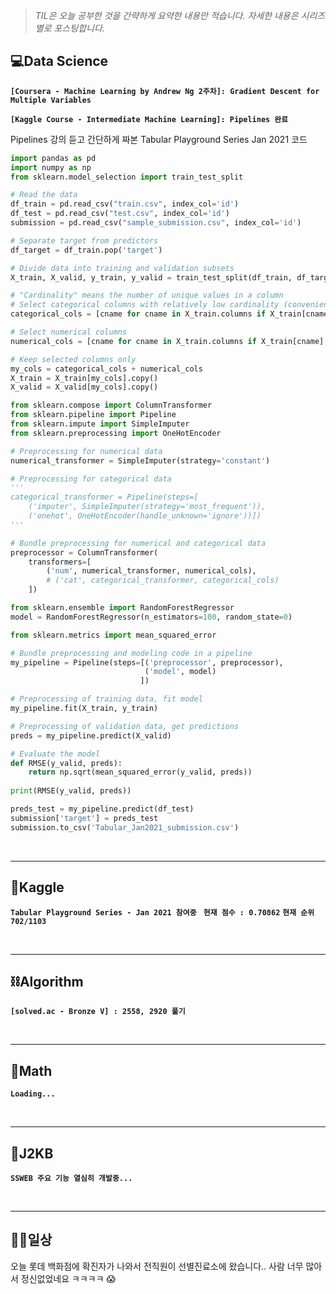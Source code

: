 > _TIL은 오늘 공부한 것을 간략하게 요약한 내용만 적습니다.
> 자세한 내용은 시리즈별로 포스팅합니다._

## 💻Data Science

**`[Coursera - Machine Learning by Andrew Ng 2주차]: Gradient Descent for Multiple Variables`**

**`[Kaggle Course - Intermediate Machine Learning]: Pipelines 완료`**

Pipelines 강의 듣고 간단하게 짜본 Tabular Playground Series Jan 2021 코드

```python
import pandas as pd
import numpy as np
from sklearn.model_selection import train_test_split

# Read the data
df_train = pd.read_csv("train.csv", index_col='id')
df_test = pd.read_csv("test.csv", index_col='id')
submission = pd.read_csv("sample_submission.csv", index_col='id')

# Separate target from predictors
df_target = df_train.pop('target')

# Divide data into training and validation subsets
X_train, X_valid, y_train, y_valid = train_test_split(df_train, df_target, train_size=0.8, test_size=0.2, random_state=0)

# "Cardinality" means the number of unique values in a column
# Select categorical columns with relatively low cardinality (convenient but arbitary)
categorical_cols = [cname for cname in X_train.columns if X_train[cname].nunique() < 10 and X_train[cname].dtype == "object"]

# Select numerical columns
numerical_cols = [cname for cname in X_train.columns if X_train[cname].dtype in ['int64', 'float64']]

# Keep selected columns only
my_cols = categorical_cols + numerical_cols
X_train = X_train[my_cols].copy()
X_valid = X_valid[my_cols].copy()
```

```python
from sklearn.compose import ColumnTransformer
from sklearn.pipeline import Pipeline
from sklearn.impute import SimpleImputer
from sklearn.preprocessing import OneHotEncoder

# Preprocessing for numerical data
numerical_transformer = SimpleImputer(strategy='constant')

# Preprocessing for categorical data
'''
categorical_transformer = Pipeline(steps=[
    ('imputer', SimpleImputer(strategy='most_frequent')),
    ('onehot', OneHotEncoder(handle_unknown='ignore'))])
'''

# Bundle preprocessing for numerical and categorical data
preprocessor = ColumnTransformer(
    transformers=[
        ('num', numerical_transformer, numerical_cols),
        # ('cat', categorical_transformer, categorical_cols)
    ])
```

```python
from sklearn.ensemble import RandomForestRegressor
model = RandomForestRegressor(n_estimators=100, random_state=0)
```

```python
from sklearn.metrics import mean_squared_error

# Bundle preprocessing and modeling code in a pipeline
my_pipeline = Pipeline(steps=[('preprocessor', preprocessor),
                              ('model', model)
                             ])

# Preprocessing of training data, fit model 
my_pipeline.fit(X_train, y_train)

# Preprocessing of validation data, get predictions
preds = my_pipeline.predict(X_valid)

# Evaluate the model
def RMSE(y_valid, preds):
    return np.sqrt(mean_squared_error(y_valid, preds))
                   
print(RMSE(y_valid, preds))
```

```python
preds_test = my_pipeline.predict(df_test)
submission['target'] = preds_test
submission.to_csv('Tabular_Jan2021_submission.csv')
```

<br>

***

## 🌠Kaggle

**`Tabular Playground Series - Jan 2021 참여중 `**
**`현재 점수 : 0.70862`**
**`현재 순위  702/1103`**

<br>

***

## ⛓Algorithm

**`[solved.ac - Bronze V] : 2558, 2920 풀기`**

<br>

***

## 📐Math

**`Loading...`**

<br>

***

## 👾J2KB

**`SSWEB 주요 기능 열심히 개발중...`**

<br>

***

## 👨‍💻일상

오늘 롯데 백화점에 확진자가 나와서 전직원이 선별진료소에 왔습니다..
사람 너무 많아서 정신없었네요 ㅋㅋㅋㅋ 😱